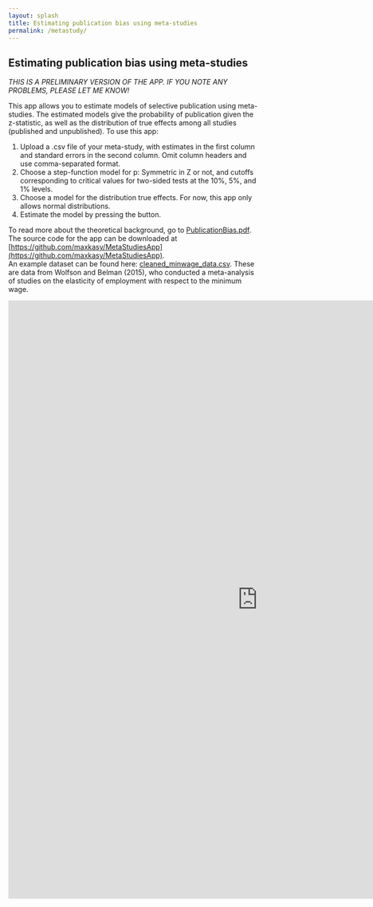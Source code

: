 ```yaml
---
layout: splash
title: Estimating publication bias using meta-studies
permalink: /metastudy/
---
```


## Estimating publication bias using meta-studies

*THIS IS A PRELIMINARY VERSION OF THE APP. IF YOU NOTE ANY PROBLEMS, PLEASE LET ME KNOW!*

This app allows you to estimate models of selective publication using meta-studies.
The estimated models give the probability of publication given the z-statistic, as well as the distribution of true effects among all studies (published and unpublished).
To use this app:

1. Upload a .csv file of your meta-study, with estimates in the first column and standard errors in the second column. Omit column headers and use comma-separated format.  
2. Choose a step-function model for p: Symmetric in Z or not, and cutoffs corresponding to critical values for two-sided tests at the 10%, 5%, and 1% levels.
3. Choose a model for the distribution true effects. For now, this app only allows normal distributions.
4. Estimate the model by pressing the button.

To read more about the theoretical background, go to [PublicationBias.pdf](/files/papers/PublicationBias.pdf).  
The source code for the app can be downloaded at [https://github.com/maxkasy/MetaStudiesApp](https://github.com/maxkasy/MetaStudiesApp).   
An example dataset can be found here: [cleaned_minwage_data.csv](/files/other/cleaned_minwage_data.csv). These are data from Wolfson and Belman (2015), who conducted a meta-analysis of studies on the elasticity of employment with respect to the minimum wage.



<iframe src="https://maxkasy.shinyapps.io/MetaStudiesApp/" style="border:none;width:1000px;height:1200px;"></iframe>




